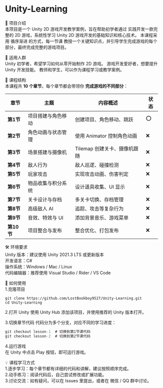 # Unity-Learning
📌 项目介绍  
本项目是一个 Unity 2D 游戏开发教学案例，旨在帮助初学者通过 实践开发一款完整的 2D 游戏，系统性学习 Unity 2D 游戏开发的基础知识和核心技术。
本课程采用 循序渐进 的方式，每一节课 教授一个关键知识点，并引导学生完成游戏的每个部分，最终完成完整的游戏项目。

🎯 适用人群  
Unity 初学者，希望学习如何从零开始制作 2D 游戏。
游戏开发爱好者，想要提升 Unity 开发技能。
教师和学生，可以作为课程学习或教学案例。

📂 课程结构  
本课程共 **10 个章节**，每个章节都会带领你 **完成游戏的不同部分**：

| 章节   | 主题                  | 内容概述                     | 状态            |
|--------|----------------------|----------------------------|----------------------|
| **第1节**  | 项目搭建与角色移动  | 创建项目、角色移动、跳跃      |  ⭕  |
| **第2节**  | 角色动画与状态管理  | 使用 Animator 控制角色动画   |  ❌  |
| **第3节**  | 场景搭建与摄像机    | Tilemap 创建关卡、摄像机跟随 |  ❌  |
| **第4节**  | 敌人行为           | 敌人巡逻、碰撞检测           |  ❌  |
| **第5节**  | 玩家攻击           | 实现攻击动画、伤害判定       |  ❌  |
| **第6节**  | 物品收集与积分系统  | 设计道具收集、UI 显示        |  ❌  |
| **第7节**  | 关卡设计与存档      | 多关卡切换、存档管理         |  ❌  |
| **第8节**  | 高级敌人 AI        | 追踪、攻击等复杂行为         |  ❌  |
| **第9节**  | 音效、特效与 UI    | 添加背景音乐、游戏菜单       |  ❌  |
| **第10节** | 项目整合与发布      | 整合优化、打包发布           |  ❌  |

🛠 环境要求  
Unity 版本：建议使用 Unity 2021.3 LTS 或更新版本  
开发语言：C#  
操作系统：Windows / Mac / Linux  
代码编辑器：推荐使用 Visual Studio / Rider / VS Code  

🚀 如何使用  
1.克隆项目
```csharpL
git clone https://github.com/LostBookboy9527/Unity-Learning.git
cd Unity-Learning
```
2.打开 Unity
使用 Unity Hub 添加该项目，并使用推荐的 Unity 版本打开。

3.切换章节代码
代码分为多个分支，对应不同的学习进度：
```csharp
git checkout lesson-1  # 切换到第1节课代码
git checkout lesson-2  # 切换到第2节课代码
```
4.运行游戏  
在 Unity 中点击 Play 按钮，即可运行游戏。  

💡 课程学习方式  
1.逐步学习：每个章节都有详细的代码和讲解，建议按照顺序完成。  
2.动手练习：阅读代码后，自己尝试修改或扩展功能。  
3.讨论交流：如有疑问，可以在 Issues 里提出，或者在 微信 / QQ 群中讨论。

